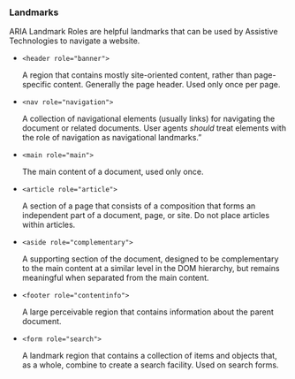 ### Landmarks

ARIA Landmark Roles are helpful landmarks that can be used by Assistive Technologies to navigate a website.

- `<header role="banner">`  

    A region that contains mostly site-oriented content, rather than page-specific content. Generally the page header. Used only once per page.  

- `<nav role="navigation">`  

    A collection of navigational elements (usually links) for navigating the document or related documents. User agents _should_ treat elements with the role of navigation as navigational landmarks.”  

- `<main role="main">`  

    The main content of a document, used only once.  

- `<article role="article">`  

    A section of a page that consists of a composition that forms an independent part of a document, page, or site. Do not place articles within articles.  

- `<aside role="complementary">`  

    A supporting section of the document, designed to be complementary to the main content at a similar level in the DOM hierarchy, but remains meaningful when separated from the main content.  

- `<footer role="contentinfo">`  

    A large perceivable region that contains information about the parent document.  

- `<form role="search">`  

    A landmark region that contains a collection of items and objects that, as a whole, combine to create a search facility. Used on search forms.  
